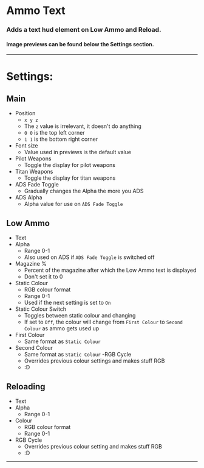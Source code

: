 # Ammo Text
### Adds a text hud element on Low Ammo and Reload.
#### Image previews can be found below the Settings section.

<hr>

# Settings:
## Main
- Position
   - `x y z`
   - The `z` value is irrelevant, it doesn't do anything
   - `0 0` is the top left corner
   - `1 1` is the bottom right corner
- Font size
   - Value used in previews is the default value
- Pilot Weapons
   - Toggle the display for pilot weapons
- Titan Weapons
   - Toggle the display for titan weapons
- ADS Fade Toggle
   - Gradually changes the Alpha the more you ADS
- ADS Alpha
   - Alpha value for use on `ADS Fade Toggle`
 
## Low Ammo
- Text
- Alpha
   - Range 0-1
   - Also used on ADS if `ADS Fade Toggle` is switched off
- Magazine %
   - Percent of the magazine after which the Low Ammo text is displayed
   - Don't set it to 0
- Static Colour
   - RGB colour format
   - Range 0-1
   - Used if the next setting is set to `On`
- Static Colour Switch
   - Toggles between static colour and changing
   - If set to `Off`, the colour will change from `First Colour` to `Second Colour` as ammo gets used up
- First Colour
   - Same format as `Static Colour`
- Second Colour
   - Same format as `Static Colour`
-RGB Cycle
   - Overrides previous colour settings and makes stuff RGB
   - :D
## Reloading
- Text
- Alpha
   - Range 0-1
- Colour
   - RGB colour format
   - Range 0-1
- RGB Cycle
   - Overrides previous colour setting and makes stuff RGB
   - :D

<hr>
